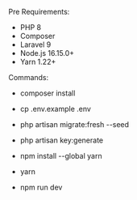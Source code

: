 Pre Requirements:

- PHP 8
- Composer
- Laravel 9
- Node.js 16.15.0+
- Yarn 1.22+

Commands:

- composer install
- cp .env.example .env
- php artisan migrate:fresh --seed
- php artisan key:generate

- npm install --global yarn
- yarn
- npm run dev
